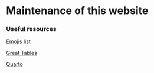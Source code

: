 # Maintenance of this website

### Useful resources

[Emojis list](https://www.prosettings.com/emoji-list/)

[Great Tables](https://posit-dev.github.io/great-tables/articles/intro.html)

[Quarto](https://quarto.org/)
